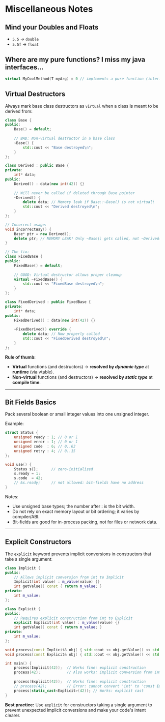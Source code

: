 # Miscellaneous Notes

## Mind your Doubles and Floats
* `5.5` → `double`
* `5.5f` → `float`

## Where are my pure functions? I miss my java interfaces...

```cpp
virtual MyCoolMethod(T myArg) = 0 // implements a pure function (interface) in C++
```

## Virtual Destructors

Always mark base class destructors as `virtual` when a class is meant to be derived from:

```cpp
class Base {
public:
    Base() = default;
    
    // BAD: Non-virtual destructor in a base class
    ~Base() {
        std::cout << "Base destroyed\n";
    }
};

class Derived : public Base {
private:
    int* data;
public:
    Derived() : data(new int(42)) {}
    
    // Will never be called if deleted through Base pointer
    ~Derived() {
        delete data; // Memory leak if Base::~Base() is not virtual!
        std::cout << "Derived destroyed\n";
    }
};

// Incorrect usage:
void incorrectWay() {
    Base* ptr = new Derived();
    delete ptr; // MEMORY LEAK! Only ~Base() gets called, not ~Derived()
}

// The fix:
class FixedBase {
public:
    FixedBase() = default;
    
    // GOOD: Virtual destructor allows proper cleanup
    virtual ~FixedBase() {
        std::cout << "FixedBase destroyed\n";
    }
};

class FixedDerived : public FixedBase {
private:
    int* data;
public:
    FixedDerived() : data(new int(42)) {}
    
    ~FixedDerived() override {
        delete data; // Now properly called
        std::cout << "FixedDerived destroyed\n";
    }
};
```

**Rule of thumb**:
* **Virtual** functions (and destructors) → **resolved by *dynamic type*** at **runtime** (via vtable).
* **Non-virtual** functions (and destructors) → **resolved by *static type*** at **compile time**.

---

## Bit Fields Basics

Pack several boolean or small integer values into one unsigned integer.

Example:

```cpp
struct Status {
    unsigned ready : 1; // 0 or 1
    unsigned error : 1; // 0 or 1
    unsigned code  : 6; // 0..63
    unsigned retry : 4; // 0..15
};

void use() {
    Status s{};      // zero-initialized
    s.ready = 1;
    s.code  = 42;
    // &s.ready;     // not allowed: bit-fields have no address
}
```

Notes:
- Use unsigned base types; the number after : is the bit width.
- Do not rely on exact memory layout or bit ordering; it varies by compiler/ABI.
- Bit-fields are good for in-process packing, not for files or network data.

---

## Explicit Constructors

The `explicit` keyword prevents implicit conversions in constructors that take a single argument:

```cpp
class Implicit {
public:
    // Allows implicit conversion from int to Implicit
    Implicit(int value) : m_value(value) {}
    int getValue() const { return m_value; }
private:
    int m_value;
};

class Explicit {
public:
    // Requires explicit construction from int to Explicit
    explicit Explicit(int value) : m_value(value) {}
    int getValue() const { return m_value; }
private:
    int m_value;
};

void process(const Implicit& obj) { std::cout << obj.getValue() << std::endl; }
void process(const Explicit& obj) { std::cout << obj.getValue() << std::endl; }

int main() {
    process(Implicit(42));  // Works fine: explicit construction
    process(42);            // Also works: implicit conversion from int to Implicit
    
    process(Explicit(42));  // Works fine: explicit construction
    // process(42);         // Error: cannot convert 'int' to 'const Explicit&'
    process(static_cast<Explicit>(42)); // Works: explicit cast
}
```

**Best practice:** Use `explicit` for constructors taking a single argument to prevent unexpected implicit conversions and make your code's intent clearer.
